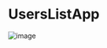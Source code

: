 # UsersListApp

![image](https://user-images.githubusercontent.com/92890340/230381458-bea9d32c-2557-4c5e-a312-393bf35615d1.png)
